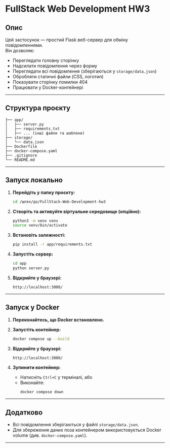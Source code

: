 # FullStack Web Development HW3

## Опис

Цей застосунок — простий Flask веб-сервер для обміну повідомленнями.  
Він дозволяє:

- Переглядати головну сторінку
- Надсилати повідомлення через форму
- Переглядати всі повідомлення (зберігаються у `storage/data.json`)
- Обробляти статичні файли (CSS, логотип)
- Показувати сторінку помилки 404
- Працювати у Docker-контейнері

---

## Структура проєкту

```
├── app/
│   ├── server.py
│   ├── requirements.txt
│   ├── ... (інші файли та шаблони)
├── storage/
│   └── data.json
├── Dockerfile
├── docker-compose.yaml
├── .gitignore
└── README.md
```

---

## Запуск локально

1. **Перейдіть у папку проєкту:**

   ```bash
   cd /шлях/до/FullStack-Web-Development-hw3
   ```

2. **Створіть та активуйте віртуальне середовище (опційно):**

   ```bash
   python3 -m venv venv
   source venv/bin/activate
   ```

3. **Встановіть залежності:**

   ```bash
   pip install -r app/requirements.txt
   ```

4. **Запустіть сервер:**

   ```bash
   cd app
   python server.py
   ```

5. **Відкрийте у браузері:**
   ```
   http://localhost:3000/
   ```

---

## Запуск у Docker

1. **Переконайтесь, що Docker встановлено.**

2. **Запустіть контейнер:**

   ```bash
   docker compose up --build
   ```

3. **Відкрийте у браузері:**

   ```
   http://localhost:3000/
   ```

4. **Зупинити контейнер:**
   - Натисніть `Ctrl+C` у терміналі, або
   - Виконайте:
     ```bash
     docker compose down
     ```

---

## Додатково

- Всі повідомлення зберігаються у файлі `storage/data.json`.
- Для збереження даних поза контейнером використовується Docker volume (див. `docker-compose.yaml`).

---
